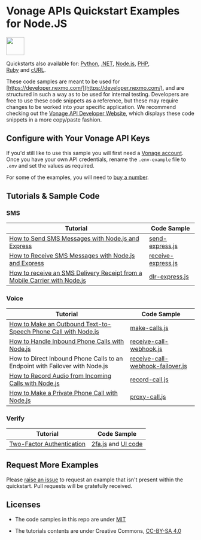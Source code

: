# Vonage APIs Quickstart Examples for Node.JS

<img src="https://developer.nexmo.com/images/logos/vbc-logo.svg" height="48px"/>

Quickstarts also available for: 
[Python](https://github.com/Vonage/vonage-python-code-snippets), 
[.NET](https://github.com/Vonage/vonage-dotnet-code-snippets), 
[Node.js](https://github.com/Vonage/vonage-node-code-snippets), 
[PHP](https://github.com/Vonage/vonage-php-code-snippets),  
[Ruby](https://github.com/Vonage/vonage-ruby-code-snippets) and 
[cURL](https://github.com/Vonage/vonage-curl-code-snippets).

These code samples are meant to be used for 
[https://developer.nexmo.com/](https://developer.nexmo.com/), and are 
structured in such a way as to be used for internal testing. Developers are 
free to use these code snippets as a reference, but these may require changes 
to be worked into your specific application. We recommend checking out the 
[Vonage API Developer Website](https://developer.nexmo.com/), which displays 
these code snippets in a more copy/paste fashion.

## Configure with Your Vonage API Keys

If you'd still like to use this sample you will first need a 
[Vonage account](https://dashboard.nexmo.com/sign-up). Once you have your own 
API credentials, rename the `.env-example` file to `.env` and set the values 
as required.

For some of the examples, you will need to 
[buy a number](https://dashboard.nexmo.com/buy-numbers).

## Tutorials & Sample Code

### SMS

| Tutorial                                                                                                                                                                                 | Code Sample                                  |
|------------------------------------------------------------------------------------------------------------------------------------------------------------------------------------------|----------------------------------------------|
| [How to Send SMS Messages with Node.js and Express](https://www.nexmo.com/blog/2016/10/19/how-to-send-sms-messages-with-node-js-and-express-dr/)                                         | [send-express.js](sms/send-express.js)       |
| [How to Receive SMS Messages with Node.js and Express](https://www.nexmo.com/blog/2016/10/27/receive-sms-messages-node-js-express-dr/)                                                   | [receive-express.js](sms/receive-express.js) |
| [How to receive an SMS Delivery Receipt from a Mobile Carrier with Node.js](https://www.nexmo.com/blog/2016/11/23/getting-a-sms-delivery-receipt-from-a-mobile-carrier-with-node-js-dr/) | [dlr-express.js](sms/dlr-express.js)         |

### Voice

| Tutorial                                                                                                                                                 | Code Sample                                                                                               |
|----------------------------------------------------------------------------------------------------------------------------------------------------------|-----------------------------------------------------------------------------------------------------------|
| [How to Make an Outbound Text-to-Speech Phone Call with Node.js](https://www.nexmo.com/blog/2017/01/12/make-outbound-text-speech-phone-call-node-js-dr/) | [make-calls.js](voice/make-call.js)                                                                       |
| [How to Handle Inbound Phone Calls with Node.js](https://www.nexmo.com/blog/2017/01/26/handle-inbound-text-speech-phone-call-node-js-dr/)                | [receive-call-webhook.js](voice/receive-call-webhook.js)                                                  |
| How to Direct Inbound Phone Calls to an Endpoint with Failover with Node.js                                                                              | [receive-call-webhook-failover.js](voice/receive-call-webhook-failover.js)                                |
| [How to Record Audio from Incoming Calls with Node.js](https://www.nexmo.com/blog/2017/02/06/how-to-record-audio-from-phone-call-node-js-dr/)            | [record-call.js](voice/record-call.js)                                                                    |
| [How to Make a Private Phone Call with Node.js](https://www.nexmo.com/blog/2017/03/21/make-private-phone-call-node-js-dr/)                               | [proxy-call.js](https://github.com/nexmo-community/nexmo-node-quickstart/blob/master/voice/proxy-call.js) |

### Verify

| Tutorial                                                                                                                        | Code Sample                                                                                                                                                                                   |
|---------------------------------------------------------------------------------------------------------------------------------|-----------------------------------------------------------------------------------------------------------------------------------------------------------------------------------------------|
| [Two-Factor Authentication](https://www.nexmo.com/blog/2017/04/11/implement-two-factor-authentication-2fa-web-apps-node-js-dr/) | [2fa.js](https://github.com/nexmo-community/nexmo-node-quickstart/blob/master/verify/2fa.js) and [UI code](https://github.com/nexmo-community/nexmo-node-quickstart/tree/master/verify/views) |

## Request More Examples

Please [raise an issue](https://github.com/Vonage/vonage-node-sdk/issues) to 
request an example that isn't present within the quickstart. Pull requests 
will be gratefully received.

## Licenses

- The code samples in this repo are under [MIT](LICENSE)

- The tutorials contents are under Creative Commons, [CC-BY-SA 4.0](https://creativecommons.org/licenses/by-sa/4.0/legalcode)

  ​
